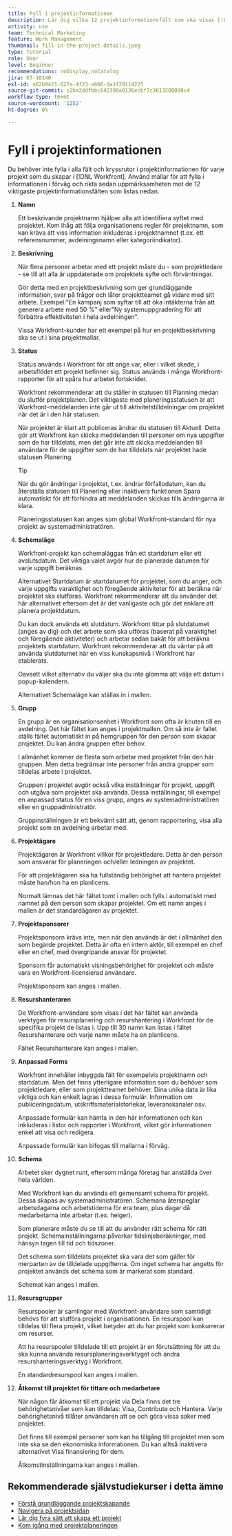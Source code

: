 ```yaml
---
title: Fyll i projektinformationen
description: Lär dig vilka 12 projektinformationsfält som ska visas [!DNL  Workfront] rekommenderar att du fyller i när du skapar ett projekt.
activity: use
team: Technical Marketing
feature: Work Management
thumbnail: fill-in-the-project-details.jpeg
type: Tutorial
role: User
level: Beginner
recommendations: noDisplay,noCatalog
jira: KT-10140
exl-id: a62b9421-627a-4f23-ab66-da1f29114225
source-git-commit: c2ba2ddfbbc642398a0136ecbf7c3613208080c4
workflow-type: tm+mt
source-wordcount: '1252'
ht-degree: 0%

---
```


# Fyll i projektinformationen

Du behöver inte fylla i alla fält och kryssrutor i projektinformationen för varje projekt som du skapar i [!DNL  Workfront]. Använd mallar för att fylla i informationen i förväg och rikta sedan uppmärksamheten mot de 12 viktigaste projektinformationsfälten som listas nedan.

1. **Namn**

   Ett beskrivande projektnamn hjälper alla att identifiera syftet med projektet. Kom ihåg att följa organisationens regler för projektnamn, som kan kräva att viss information inkluderas i projektnamnet (t.ex. ett referensnummer, avdelningsnamn eller kategoriindikator).


1. **Beskrivning**

   När flera personer arbetar med ett projekt måste du - som projektledare - se till att alla är uppdaterade om projektets syfte och förväntningar.

   Gör detta med en projektbeskrivning som ger grundläggande information, svar på frågor och låter projektteamet gå vidare med sitt arbete. Exempel:&quot;En kampanj som syftar till att öka intäkterna från att generera arbete med 50 %&quot; eller&quot;Ny systemuppgradering för att förbättra effektiviteten i hela avdelningen&quot;.

   Vissa Workfront-kunder har ett exempel på hur en projektbeskrivning ska se ut i sina projektmallar.

1. **Status**

   Status används i Workfront för att ange var, eller i vilket skede, i arbetsflödet ett projekt befinner sig. Status används i många Workfront-rapporter för att spåra hur arbetet fortskrider.

   Workfront rekommenderar att du ställer in statusen till Planning medan du slutför projektplanen. Det viktigaste med planeringsstatusen är att Workfront-meddelanden inte går ut till aktivitetstilldelningar om projektet när det är i den här statusen.

   När projektet är klart att publiceras ändrar du statusen till Aktuell. Detta gör att Workfront kan skicka meddelanden till personer om nya uppgifter som de har tilldelats, men det går inte att skicka meddelanden till användare för de uppgifter som de har tilldelats när projektet hade statusen Planering.

   >[!TIP]
   >
   >  När du gör ändringar i projektet, t.ex. ändrar förfallodatum, kan du återställa statusen till Planering eller inaktivera funktionen Spara automatiskt för att förhindra att meddelanden skickas tills ändringarna är klara.

   Planeringsstatusen kan anges som global Workfront-standard för nya projekt av systemadministratören.

1. **Schemaläge**

   Workfront-projekt kan schemaläggas från ett startdatum eller ett avslutsdatum. Det viktiga valet avgör hur de planerade datumen för varje uppgift beräknas.

   Alternativet Startdatum är startdatumet för projektet, som du anger, och varje uppgifts varaktighet och föregående aktiviteter för att beräkna när projektet ska slutföras. Workfront rekommenderar att du använder det här alternativet eftersom det är det vanligaste och gör det enklare att planera projektdatum.

   Du kan dock använda ett slutdatum. Workfront tittar på slutdatumet (anges av dig) och det arbete som ska utföras (baserat på varaktighet och föregående aktiviteter) och arbetar sedan bakåt för att beräkna projektets startdatum. Workfront rekommenderar att du väntar på att använda slutdatumet när en viss kunskapsnivå i Workfront har etablerats.

   Oavsett vilket alternativ du väljer ska du inte glömma att välja ett datum i popup-kalendern.

   Alternativet Schemaläge kan ställas in i mallen.

1. **Grupp**

   En grupp är en organisationsenhet i Workfront som ofta är knuten till en avdelning. Det här fältet kan anges i projektmallen. Om så inte är fallet ställs fältet automatiskt in på hemgruppen för den person som skapar projektet. Du kan ändra gruppen efter behov.

   I allmänhet kommer de flesta som arbetar med projektet från den här gruppen. Men detta begränsar inte personer från andra grupper som tilldelas arbete i projektet.

   Gruppen i projektet avgör också vilka inställningar för projekt, uppgift och utgåva som projektet ska använda. Dessa inställningar, till exempel en anpassad status för en viss grupp, anges av systemadministratören eller en gruppadministratör.

   Gruppinställningen är ett bekvämt sätt att, genom rapportering, visa alla projekt som en avdelning arbetar med.

1. **Projektägare**

   Projektägaren är Workfront villkor för projektledare. Detta är den person som ansvarar för planeringen och/eller ledningen av projektet.

   För att projektägaren ska ha fullständig behörighet att hantera projektet måste han/hon ha en planlicens.

   Normalt lämnas det här fältet tomt i mallen och fylls i automatiskt med namnet på den person som skapar projektet. Om ett namn anges i mallen är det standardägaren av projektet.

1. **Projektsponsorer**

   Projektsponsorn krävs inte, men när den används är det i allmänhet den som begärde projektet. Detta är ofta en intern aktör, till exempel en chef eller en chef, med övergripande ansvar för projektet.

   Sponsorn får automatiskt visningsbehörighet för projektet och måste vara en Workfront-licensierad användare.

   Projektsponsorn kan anges i mallen.

1. **Resurshanteraren**

   De Workfront-användare som visas i det här fältet kan använda verktygen för resursplanering och resurshantering i Workfront för de specifika projekt de listas i. Upp till 30 namn kan listas i fältet Resurshanterare och varje namn måste ha en planlicens.

   Fältet Resurshanterare kan anges i mallen.

1. **Anpassad Forms**

   Workfront innehåller inbyggda fält för exempelvis projektnamn och startdatum. Men det finns ytterligare information som du behöver som projektledare, eller som projektteamet behöver. Dina unika data är lika viktiga och kan enkelt lagras i dessa formulär. Information om publiceringsdatum, utskriftsmaterialstorlekar, leveranskanaler osv.

   Anpassade formulär kan hämta in den här informationen och kan inkluderas i listor och rapporter i Workfront, vilket gör informationen enkel att visa och redigera.

   Anpassade formulär kan bifogas till mallarna i förväg.

1. **Schema**

   Arbetet sker dygnet runt, eftersom många företag har anställda över hela världen.

   Med Workfront kan du använda ett gemensamt schema för projekt. Dessa skapas av systemadministratören. Schemana återspeglar arbetsdagarna och arbetstiderna för era team, plus dagar då medarbetarna inte arbetar (t.ex. helger).

   Som planerare måste du se till att du använder rätt schema för rätt projekt. Schemainställningarna påverkar tidslinjeberäkningar, med hänsyn tagen till tid och tidszoner.

   Det schema som tilldelats projektet ska vara det som gäller för merparten av de tilldelade uppgifterna. Om inget schema har angetts för projektet används det schema som är markerat som standard.

   Schemat kan anges i mallen.

1. **Resursgrupper**

   Resurspooler är samlingar med Workfront-användare som samtidigt behövs för att slutföra projekt i organisationen. En resurspool kan tilldelas till flera projekt, vilket betyder att du har projekt som konkurrerar om resurser.

   Att ha resurspooler tilldelade till ett projekt är en förutsättning för att du ska kunna använda resursplaneringsverktyget och andra resurshanteringsverktyg i Workfront.

   En standardresurspool kan anges i mallen.

1. **Åtkomst till projektet för tittare och medarbetare**

   När någon får åtkomst till ett projekt via Dela finns det tre behörighetsnivåer som kan tilldelas: Visa, Contribute och Hantera. Varje behörighetsnivå tillåter användaren att se och göra vissa saker med projektet.

   Det finns till exempel personer som kan ha tillgång till projektet men som inte ska se den ekonomiska informationen. Du kan alltså inaktivera alternativet Visa finansiering för dem.

   Åtkomstinställningarna kan anges i mallen.

## Rekommenderade självstudiekurser i detta ämne

* [Förstå grundläggande projektskapande](https://experienceleague.adobe.com/en/docs/workfront-learn/tutorials-workfront/manage-work/projects/understand-basic-project-creation)
* [Navigera på projektsidan](https://experienceleague.adobe.com/en/docs/workfront-learn/tutorials-workfront/manage-work/projects/navigate-the-project-page)
* [Lär dig fyra sätt att skapa ett projekt](https://experienceleague.adobe.com/en/docs/workfront-learn/tutorials-workfront/manage-work/projects/understand-other-ways-to-create-projects)
* [Kom igång med projektplaneringen](https://experienceleague.adobe.com/en/docs/workfront-learn/tutorials-workfront/manage-work/projects/getting-started-plan-a-project)
